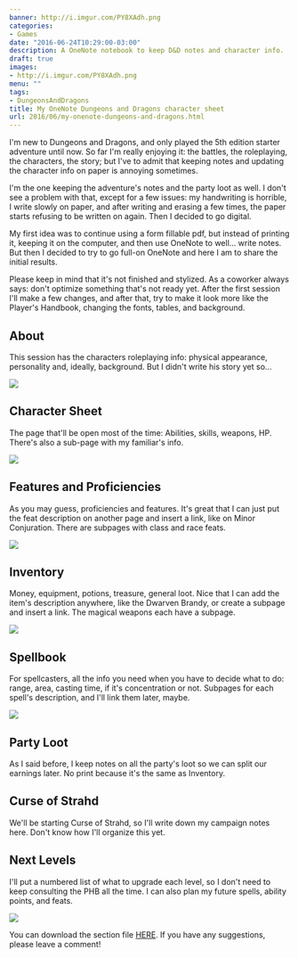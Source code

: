 ```yaml
---
banner: http://i.imgur.com/PY8XAdh.png
categories:
- Games
date: "2016-06-24T10:29:00-03:00"
description: A OneNote notebook to keep D&D notes and character info.
draft: true
images:
- http://i.imgur.com/PY8XAdh.png
menu: ""
tags:
- DungeonsAndDragons
title: My OneNote Dungeons and Dragons character sheet
url: 2016/06/my-onenote-dungeons-and-dragons.html
---
```


I'm new to Dungeons and Dragons, and only played the 5th edition starter adventure until now. 
So far I'm really enjoying it: the battles, the roleplaying, the characters, the story; 
but I've to admit that keeping notes and updating the character info on paper is annoying sometimes.

<!--more-->

I'm the one keeping the adventure's notes and the party loot as well. I don't see a problem with that, 
except for a few issues: my handwriting is horrible, I write slowly on paper, and after writing and erasing a few times, 
the paper starts refusing to be written on again. Then I decided to go digital.

My first idea was to continue using a form fillable pdf, but instead of printing it, keeping it on the computer, 
and then use OneNote to well... write notes. But then I decided to try to go full-on 
OneNote and here I am to share the initial results.

Please keep in mind that it's not finished and stylized. As a coworker always says: 
don't optimize something that's not ready yet. After the first session I'll make a few changes, and after that, 
try to make it look more like the Player's Handbook, changing the fonts, tables, and background.

## About

This session has the characters roleplaying info: physical appearance, personality and, ideally, background. 
But I didn't write his story yet so...

![](http://i.imgur.com/L0Q2GSL.png)

## Character Sheet

The page that'll be open most of the time: Abilities, skills, weapons, HP. 
There's also a sub-page with my familiar's info.

![](http://i.imgur.com/dc6USEI.png)

## Features and Proficiencies

As you may guess, proficiencies and features. It's great that I can just put the feat description on another page 
and insert a link, like on Minor Conjuration. There are subpages with class and race feats.

![](http://i.imgur.com/0m1xLxP.png)

## Inventory

Money, equipment, potions, treasure, general loot. Nice that I can add the item's description anywhere, 
like the Dwarven Brandy, or create a subpage and insert a link. The magical weapons each have a subpage.

![](http://i.imgur.com/ebK71pD.png)

## Spellbook

For spellcasters, all the info you need when you have to decide what to do: range, area, casting time, 
if it's concentration or not. Subpages for each spell's description, and I'll link them later, maybe.

![](http://i.imgur.com/N3qDdsd.png)

## Party Loot

As I said before, I keep notes on all the party's loot so we can split our earnings later. 
No print because it's the same as Inventory.

## Curse of Strahd

We'll be starting Curse of Strahd, so I'll write down my campaign notes here. Don't know how I'll organize this yet.

## Next Levels

I'll put a numbered list of what to upgrade each level, so I don't need to keep consulting the PHB all the time. 
I can also plan my future spells, ability points, and feats.

![](http://i.imgur.com/InEbu8r.png)

You can download the section file [HERE](https://1drv.ms/o/s!AmsaER4n89_whP883j6Gj6M936gnEw). 
If you have any suggestions, please leave a comment!

